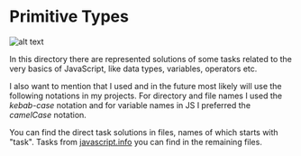 # Primitive Types

![alt text](https://seeklogo.com/images/J/javascript-logo-8892AEFCAC-seeklogo.com.png "JavaScript logo")

In this directory there are represented solutions of some tasks related to the very basics of JavaScript, like data types, variables, operators etc.

I also want to mention that I used and in the future most likely will use the following notations in my projects. For directory and file names I used the _kebab-case_ notation and for variable names in JS I preferred the _camelCase_ notation.

You can find the direct task solutions in files, names of which starts with "task". Tasks from [javascript.info](https://javascript.info/) you can find in the remaining files.
